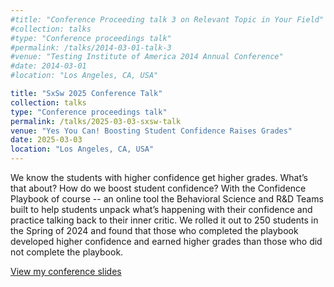 ```yaml
---
#title: "Conference Proceeding talk 3 on Relevant Topic in Your Field"
#collection: talks
#type: "Conference proceedings talk"
#permalink: /talks/2014-03-01-talk-3
#venue: "Testing Institute of America 2014 Annual Conference"
#date: 2014-03-01
#location: "Los Angeles, CA, USA"

title: "SxSw 2025 Conference Talk"
collection: talks
type: "Conference proceedings talk"
permalink: /talks/2025-03-03-sxsw-talk
venue: "Yes You Can! Boosting Student Confidence Raises Grades"
date: 2025-03-03
location: "Los Angeles, CA, USA"
---
```


We know the students with higher confidence get higher grades. What’s that about? How do we boost student confidence? With the Confidence Playbook of course -- an online tool the Behavioral Science and R&D Teams built to help students unpack what’s happening with their confidence and practice talking back to their inner critic. We rolled it out to 250 students in the Spring of 2024 and found that those who completed the playbook developed higher confidence and earned higher grades than those who did not complete the playbook.

[View my conference slides](./files/sxsw-confidence-playbook-barr-mills-2025.pdf)
